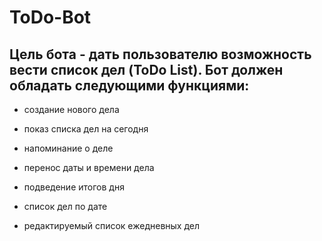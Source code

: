 # ToDo-Bot

## Цель бота - дать пользователю возможность вести список дел (ToDo List). Бот должен обладать следующими функциями: 

* создание нового дела

* показ списка дел на сегодня

* напоминание о деле

* перенос даты и времени дела

* подведение итогов дня

* список дел по дате

* редактируемый список ежедневных дел
